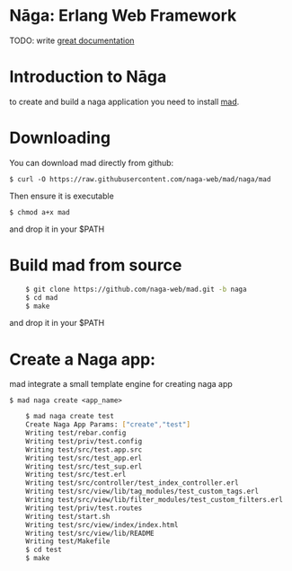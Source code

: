 Nāga: Erlang Web Framework
==========================

TODO: write [great documentation](http://jacobian.org/writing/great-documentation/what-to-write/)

# Introduction to Nāga

  to create and build a naga application you need to install [mad](https://github.com/naga-web/mad.git).

# Downloading

You can download mad directly from github:

    $ curl -O https://raw.githubusercontent.com/naga-web/mad/naga/mad

Then ensure it is executable

    $ chmod a+x mad

and drop it in your $PATH


# Build mad from source

```bash
    $ git clone https://github.com/naga-web/mad.git -b naga
    $ cd mad
    $ make    
```

and drop it in your $PATH


# Create a Naga app:

  mad integrate a small template engine for creating naga app

    $ mad naga create <app_name>

```bash
    $ mad naga create test
    Create Naga App Params: ["create","test"]
    Writing test/rebar.config
    Writing test/priv/test.config
    Writing test/src/test.app.src
    Writing test/src/test_app.erl
    Writing test/src/test_sup.erl
    Writing test/src/test.erl
    Writing test/src/controller/test_index_controller.erl
    Writing test/src/view/lib/tag_modules/test_custom_tags.erl
    Writing test/src/view/lib/filter_modules/test_custom_filters.erl
    Writing test/priv/test.routes
    Writing test/start.sh
    Writing test/src/view/index/index.html
    Writing test/src/view/lib/README
    Writing test/Makefile
    $ cd test
    $ make
```  

